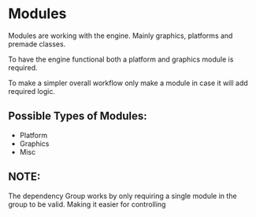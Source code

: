 
# Modules
Modules are working with the engine. Mainly graphics, platforms and premade classes.

To have the engine functional both a platform and graphics module is required.

To make a simpler overall workflow only make a module in case it will add required logic.

## Possible Types of Modules:
- Platform
- Graphics
- Misc

## NOTE:
The dependency Group works by only requiring a single module in the group to be valid. Making it easier for controlling